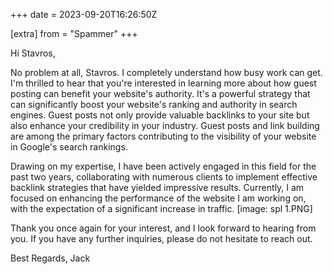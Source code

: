 +++
date = 2023-09-20T16:26:50Z

[extra]
from = "Spammer"
+++

Hi  Stavros,

No problem at all, Stavros. I completely understand how busy work can get.
I'm thrilled to hear that you're interested in learning more about how
guest posting can benefit your website's authority. It's a powerful
strategy that can significantly boost your website's ranking and authority
in search engines. Guest posts not only provide valuable backlinks to your
site but also enhance your credibility in your industry. Guest posts and
link building are among the primary factors contributing to the visibility
of your website in Google's search rankings.

Drawing on my expertise, I have been actively engaged in this field for the
past two years, collaborating with numerous clients to implement effective
backlink strategies that have yielded impressive results. Currently, I am
focused on enhancing the performance of the website I am working on, with
the expectation of a significant increase in traffic.
[image: spl 1.PNG]

Thank you once again for your interest, and I look forward to hearing from
you. If you have any further inquiries, please do not hesitate to reach out.

Best Regards,
Jack
